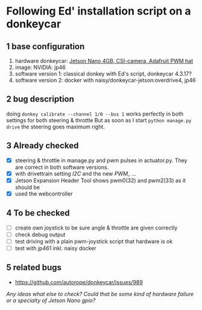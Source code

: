 # Following Ed' installation script on a donkeycar

## 1 base configuration
1. hardware donkeycar: [Jetson Nano 4GB, CSI-camera, Adafruit PWM hat](https://github.com/connected-autonomous-mobility/50-hardware/blob/master/build_hardware_ValleyCrawler.md)
2. image: NVIDIA: jp46
3. software version 1: classical donkey with Ed's script, donkeycar 4.3.17?
4. software version 2: docker with naisy/donkeycar-jetson:overdrive4, jp46

## 2 bug description
doing ```donkey calibrate --channel 1/0 --bus 1``` works perfectly in both settings for both steering & throttle
But as soon as I start ```python manage.py drive``` the steering goes maximum right.

## 3 Already checked
- [x] steering & throttle in manage.py and pwm pulses in actuator.py. They are correct in both software versions.
- [x] with drivettrain setting *I2C* and the new *PWM_ ...*
- [x] Jetson Expansion Header Tool shows pwm0(32) and pwm2(33) as it should be
- [x] used the webcontroller

## 4 To be checked
- [ ] create own joystick to be sure angle & throttle are given correctly
- [ ] check debug output
- [ ] test driving with a plain pwm-joystick script that hardware is ok
- [ ] test with jp461 inkl. naisy docker

## 5 related bugs
- https://github.com/autorope/donkeycar/issues/989

*Any ideas what else to check? Could that be some kind of hardware failure or a specialty of Jetson Nano gpio?*
